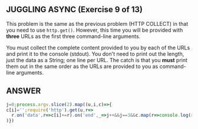 ## JUGGLING ASYNC (Exercise 9 of 13)

  This problem is the same as the previous problem (HTTP COLLECT) in that
  you need to use `http.get()`. However, this time you will be provided with
  **three** URLs as the first three command-line arguments.

  You must collect the complete content provided to you by each of the URLs
  and print it to the console (stdout). You don't need to print out the
  length, just the data as a String; one line per URL. The catch is that you
  **must** print them out in the same order as the URLs are provided to you as
  command-line arguments.

## ANSWER

```js
j=0;process.argv.slice(2).map((u,i,c)=>{
c[i]='';require('http').get(u,r=>
  r.on('data',r=>c[i]+=r).on('end',_=>j++&&j==3&&c.map(r=>console.log(r)))
)})
```
